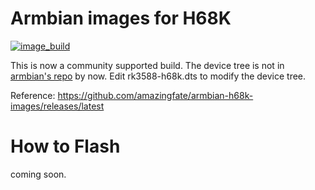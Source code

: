 # Armbian images for H68K
[![image_build](https://github.com/Linkstar-H-series/armbian-h68k-images/workflows/Build/badge.svg)](https://github.com/Linkstar-H-series/armbian-h68k-images/actions/workflows/prepare.yml)

This is now a community supported build. The device tree is not in [armbian's repo](https://github.com/armbian/build) by now. Edit rk3588-h68k.dts to modify the device tree.

Reference: https://github.com/amazingfate/armbian-h68k-images/releases/latest

# How to Flash

coming soon.